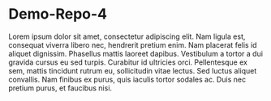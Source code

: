 Demo-Repo-4
===========

Lorem ipsum dolor sit amet, consectetur adipiscing elit. Nam ligula est, consequat viverra libero nec, hendrerit pretium enim. Nam placerat felis id aliquet dignissim. Phasellus mattis laoreet dapibus. Vestibulum a tortor a dui gravida cursus eu sed turpis. Curabitur id ultricies orci. Pellentesque ex sem, mattis tincidunt rutrum eu, sollicitudin vitae lectus. Sed luctus aliquet convallis. Nam finibus ex purus, quis iaculis tortor sodales ac. Duis nec pretium purus, et faucibus nisi.

